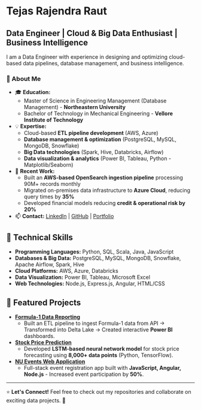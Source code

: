 # Tejas Rajendra Raut

## Data Engineer | Cloud & Big Data Enthusiast | Business Intelligence

I am a Data Engineer with experience in designing and optimizing cloud-based data pipelines, database management, and business intelligence. 

### 📌 About Me
- 🎓 **Education:** 
  - Master of Science in Engineering Management (Database Management) - **Northeastern University**
  - Bachelor of Technology in Mechanical Engineering - **Vellore Institute of Technology**
- 💡 **Expertise:** 
  - Cloud-based **ETL pipeline development** (AWS, Azure)
  - **Database management & optimization** (PostgreSQL, MySQL, MongoDB, Snowflake)
  - **Big Data technologies** (Spark, Hive, Databricks, Airflow)
  - **Data visualization & analytics** (Power BI, Tableau, Python - Matplotlib/Seaborn)
- 🚀 **Recent Work:**
  - Built an **AWS-based OpenSearch ingestion pipeline** processing 90M+ records monthly
  - Migrated on-premises data infrastructure to **Azure Cloud**, reducing query times by **35%**
  - Developed financial models reducing **credit & operational risk by 20%**
- 📫 **Contact:** [LinkedIn](https://www.linkedin.com/in/tejas-raut/) | [GitHub](https://github.com/rautte) | [Portfolio](https://rautte.github.io)

## 🔧 Technical Skills
- **Programming Languages:** Python, SQL, Scala, Java, JavaScript
- **Databases & Big Data:** PostgreSQL, MySQL, MongoDB, Snowflake, Apache Airflow, Spark, Hive
- **Cloud Platforms:** AWS, Azure, Databricks
- **Data Visualization:** Power BI, Tableau, Microsoft Excel
- **Web Technologies:** Node.js, Express.js, Angular, HTML/CSS

## 📂 Featured Projects
- **[Formula-1 Data Reporting](#)**
  - Built an ETL pipeline to ingest Formula-1 data from API → Transformed into Delta Lake → Created interactive **Power BI** dashboards.
- **[Stock Price Prediction](#)**
  - Developed **LSTM-based neural network model** for stock price forecasting using **8,000+ data points** (Python, TensorFlow).
- **[NU Events Web Application](#)**
  - Full-stack event registration app built with **JavaScript, Angular, Node.js** - Increased event participation by **50%**.

---

⭐ **Let's Connect!** Feel free to check out my repositories and collaborate on exciting data projects. 🚀
